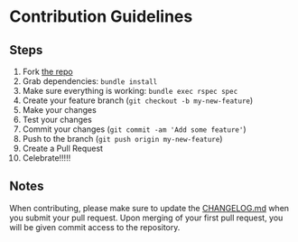 # Contribution Guidelines

## Steps

1. Fork [the repo](https://github.com/RubyMoney/monetize)
2. Grab dependencies: `bundle install`
3. Make sure everything is working: `bundle exec rspec spec`
4. Create your feature branch (`git checkout -b my-new-feature`)
5. Make your changes
6. Test your changes
7. Commit your changes (`git commit -am 'Add some feature'`)
8. Push to the branch (`git push origin my-new-feature`)
9. Create a Pull Request
10. Celebrate!!!!!

## Notes

When contributing, please make sure to update the [CHANGELOG.md](CHANGELOG.md) when you submit
your pull request. Upon merging of your first pull request, you will be
given commit access to the repository.
